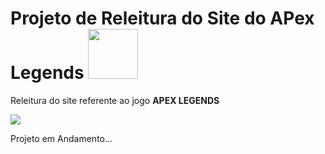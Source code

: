 <h1>Projeto de Releitura do Site do APex Legends <img src="https://static.wikia.nocookie.net/apexlegends_gamepedia_en/images/b/be/Season_11.svg/revision/latest?cb=20211018163637" width="80" height="80"></h1>

<p>Releitura do site referente ao jogo <strong>APEX LEGENDS</strong></p>
<p><a href="https://dgzinhony.github.io/Apex-Legends-Releitura/" target="_blank"><img src="https://img.shields.io/badge/Apex%20Legend-Site-red" target="_blank"></a></p>
 
 <p>Projeto em Andamento...</p>
